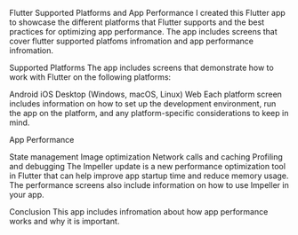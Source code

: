 Flutter Supported Platforms and App Performance
I created this Flutter app to showcase the different platforms that Flutter supports and the best practices for optimizing app performance. The app includes screens that cover flutter supported platfoms infromation and app performance infromation.

Supported Platforms
The app includes screens that demonstrate how to work with Flutter on the following platforms:

Android
iOS
Desktop (Windows, macOS, Linux)
Web
Each platform screen includes information on how to set up the development environment, run the app on the platform, and any platform-specific considerations to keep in mind.

App Performance

State management
Image optimization
Network calls and caching
Profiling and debugging
The Impeller update is a new performance optimization tool in Flutter that can help improve app startup time and reduce memory usage. 
The performance screens also include information on how to use Impeller in your app.

Conclusion
This app includes infromation about how app performance works and why it is important.



